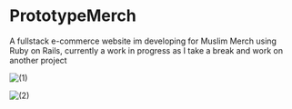 # PrototypeMerch
A fullstack e-commerce website im developing for Muslim Merch using Ruby on Rails, currently a work in progress as I take a break and work on another project

![(1)](https://github.com/hannanshah2004/PrototypeMerch/assets/141286404/688e1c7c-6f45-4c0f-b298-684231b9d7ea)

![(2)](https://github.com/hannanshah2004/PrototypeMerch/assets/141286404/7089b886-f73a-422b-90f9-139beb62653e)
